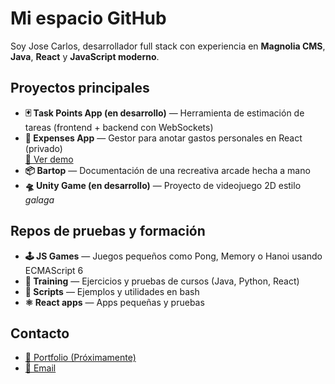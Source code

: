 # Mi espacio GitHub

Soy Jose Carlos, desarrollador full stack con experiencia en **Magnolia CMS**, **Java**, **React** y **JavaScript moderno**.

## Proyectos principales

- **🃏 Task Points App (en desarrollo)** — Herramienta de estimación de tareas (frontend + backend con WebSockets)
- **💸 Expenses App** — Gestor para anotar gastos personales en React (privado)  
  [🔗 Ver demo](https://github.com/jcarlosab/dev-playground/tree/main/react-apps/expenses-app-demo)
- **📦 Bartop** — Documentación de una recreativa arcade hecha a mano
- **🛸 Unity Game (en desarrollo)** — Proyecto de videojuego 2D estilo *galaga*

## Repos de pruebas y formación

- **🕹️ JS Games** — Juegos pequeños como Pong, Memory o Hanoi usando ECMAScript 6
- **🧠 Training** — Ejercicios y pruebas de cursos (Java, Python, React)
- **🧪 Scripts** — Ejemplos y utilidades en bash
- **⚛️ React apps** — Apps pequeñas y pruebas

## 

## Contacto

- [🔗 Portfolio (Próximamente)](https://jcarlosab.github.io)
- [📧 Email](josecarlos.dev@outlook.es)
